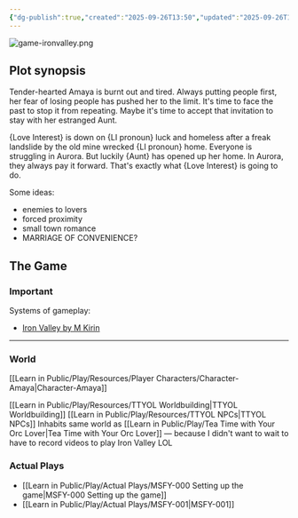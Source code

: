 ```yaml
---
{"dg-publish":true,"created":"2025-09-26T13:50","updated":"2025-09-26T13:24","dg-path":"Play/Making Space for You.md","permalink":"/play/making-space-for-you/","dgPassFrontmatter":true,"noteIcon":"1"}
---
```


![game-ironvalley.png](/img/user/Learn%20in%20Public/Play/Resources/game-ironvalley.png) 

## Plot synopsis 

Tender-hearted Amaya is burnt out and tired. Always putting people first, her fear of losing people has pushed her to the limit. It's time to face the past to stop it from repeating. Maybe it's time to accept that invitation to stay with her estranged Aunt. 

{Love Interest} is down on {LI pronoun} luck and homeless after a freak landslide by the old mine wrecked {LI pronoun} home. Everyone is struggling in Aurora. But luckily {Aunt} has opened up her home. In Aurora, they always pay it forward. That's exactly what {Love Interest} is going to do. 

Some ideas: 
- enemies to lovers
- forced proximity 
- small town romance 
- MARRIAGE OF CONVENIENCE? 

## The Game 

### Important 

Systems of gameplay: 
- [Iron Valley by M Kirin](https://mkirin.itch.io/iron-valley)

--- 

### World 

[[Learn in Public/Play/Resources/Player Characters/Character-Amaya\|Character-Amaya]]

[[Learn in Public/Play/Resources/TTYOL Worldbuilding\|TTYOL Worldbuilding]]
[[Learn in Public/Play/Resources/TTYOL NPCs\|TTYOL NPCs]]
Inhabits same world as [[Learn in Public/Play/Tea Time with Your Orc Lover\|Tea Time with Your Orc Lover]] — because I didn't want to wait to have to record videos to play Iron Valley LOL 

### Actual Plays 
- [[Learn in Public/Play/Actual Plays/MSFY-000 Setting up the game\|MSFY-000 Setting up the game]]
- [[Learn in Public/Play/Actual Plays/MSFY-001\|MSFY-001]]

